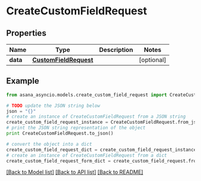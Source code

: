 # CreateCustomFieldRequest


## Properties

Name | Type | Description | Notes
------------ | ------------- | ------------- | -------------
**data** | [**CustomFieldRequest**](CustomFieldRequest.md) |  | [optional] 

## Example

```python
from asana_asyncio.models.create_custom_field_request import CreateCustomFieldRequest

# TODO update the JSON string below
json = "{}"
# create an instance of CreateCustomFieldRequest from a JSON string
create_custom_field_request_instance = CreateCustomFieldRequest.from_json(json)
# print the JSON string representation of the object
print CreateCustomFieldRequest.to_json()

# convert the object into a dict
create_custom_field_request_dict = create_custom_field_request_instance.to_dict()
# create an instance of CreateCustomFieldRequest from a dict
create_custom_field_request_form_dict = create_custom_field_request.from_dict(create_custom_field_request_dict)
```
[[Back to Model list]](../README.md#documentation-for-models) [[Back to API list]](../README.md#documentation-for-api-endpoints) [[Back to README]](../README.md)


